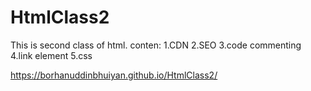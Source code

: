 # HtmlClass2
This is second class of html.
conten:
1.CDN
2.SEO
3.code commenting
4.link element
5.css

https://borhanuddinbhuiyan.github.io/HtmlClass2/
